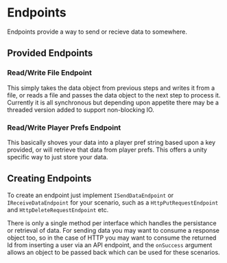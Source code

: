# Endpoints

Endpoints provide a way to send or recieve data to somewhere.

## Provided Endpoints

### Read/Write File Endpoint

This simply takes the data object from previous steps and writes it from a file, or reads a file and passes the data object to the next step to process it. Currently it is all synchronous but depending upon appetite there may be a threaded version added to support non-blocking IO.

### Read/Write Player Prefs Endpoint

This basically shoves your data into a player pref string based upon a key provided, or will retrieve that data from player prefs. This offers a unity specific way to just store your data.

## Creating Endpoints

To create an endpoint just implement `ISendDataEndpoint` or `IReceiveDataEndpoint` for your scenario, such as a `HttpPutRequestEndpoint` and `HttpDeleteRequestEndpoint` etc. 

There is only a single method per interface which handles the persistance or retrieval of data. For sending data you may want to consume a response object too, so in the case of HTTP you may want to consume the returned Id from inserting a user via an API endpoint, and the `onSuccess` argument allows an object to be passed back which can be used for these scenarios.